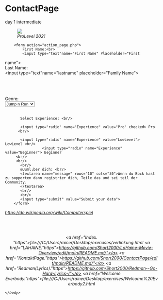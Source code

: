 # ContactPage
day 1 intermediate


<!DOCTYPE html>
<html lang='en'>
    <head>
        <meta charset='utf-8'>
        <title> Form </title>
    </head>
    <body>
        <nav>
            <figure>
            <img src= https://image.freepik.com/vektoren-kostenlos/gamer-logo-mit-slogan_1043-109.jpg width=�100%� height=�100%�>
         <i><figcaption>ProLevel 2021</figcaption></i>
            </figure>
        </nav>

        <form action="action_page.php">
            First Name:<br>
            <input type="text"name="First Name" Placeholder="First
name"><br>
            Last Name:<br>
            <input type="text"name="lastname"  placeholder="Family
Name"><br/>
           <br/>
           <br/>
 <br/>
    <br/>
           Genre: <br/>
           <select name="Genre">
            <option value="Action">Action</option>
            <option value="Jump n Run" selected>Jump n Run</option>
            <option value="RollenSpiele">RollenSpiele</option>
           </select> </nav>
           <br/><br/>

           Select Experience: <br/>

           <input type="radio" name="Experience" value="Pro" checked> Pro
          <br/>

           <input type="radio" name="Experience" value="LowLevel"> LowLevel <br/>
                     <input type="radio" name="Experience" value="Beginner"> Beginner
         <br/>
         <br/>
           <br/>
           &Uuml;ber dich: <br/>
           <textarea name="message" rows="10" cols="30">Wenn du Bock hast zu supporten dann registrier dich, Teile das und sei teil der Community.
           </textarea>
           <br/>
           <br/>
           <input type="submit" value="Submit your data">
        </form>

  <i> <p><a href="Spiele-Gaming-computer).html"> https://de.wikipedia.org/wiki/Computerspiel
      </a></p>
           <br/>
           <br/>
           <br/>
           <center>
            <nav> <em>
        <i>     <a href="Index. "https">file:///C:/Users/rainer/Desktop/exercises/verlinkung.html</a>
        <i>     <a href="LAHAINE."https">https://github.com/Short2000/LaHaine-Movie-Overview/edit/main/README.md/"</a>
        <i>     <a href="KontaktPage."https">https://github.com/Short2000/ContactPage/edit/main/README.md/"</a>
        <i>     <a href="Redman(Lyrics)."https">https://github.com/Short2000/Redman--Go-Hard-Lyrics-/"</a>
        <i>     <a href="Welcome Everbody."https">file:///C:/Users/rainer/Desktop/exercises/Welcome%20Everbody2.html</a>
            </nav> </em>
          </center>



    </body>
</html>
